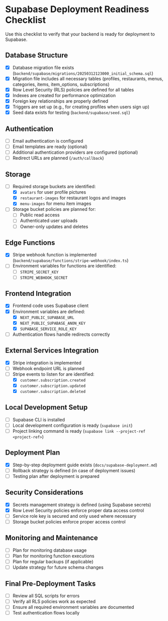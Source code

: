 # Supabase Deployment Readiness Checklist

Use this checklist to verify that your backend is ready for deployment to Supabase.

## Database Structure

- [x] Database migration file exists (`backend/supabase/migrations/20250312123000_initial_schema.sql`)
- [x] Migration file includes all necessary tables (profiles, restaurants, menus, categories, items, item_options, subscriptions)
- [x] Row Level Security (RLS) policies are defined for all tables
- [x] Indexes are created for performance optimization
- [x] Foreign key relationships are properly defined
- [x] Triggers are set up (e.g., for creating profiles when users sign up)
- [x] Seed data exists for testing (`backend/supabase/seed.sql`)

## Authentication

- [ ] Email authentication is configured
- [ ] Email templates are ready (optional)
- [ ] Additional authentication providers are configured (optional)
- [ ] Redirect URLs are planned (`/auth/callback`)

## Storage

- [ ] Required storage buckets are identified:
  - [x] `avatars` for user profile pictures
  - [x] `restaurant-images` for restaurant logos and images
  - [x] `menu-images` for menu item images
- [ ] Storage bucket policies are planned for:
  - [ ] Public read access
  - [ ] Authenticated user uploads
  - [ ] Owner-only updates and deletes

## Edge Functions

- [x] Stripe webhook function is implemented (`backend/supabase/functions/stripe-webhook/index.ts`)
- [ ] Environment variables for functions are identified:
  - [ ] `STRIPE_SECRET_KEY`
  - [ ] `STRIPE_WEBHOOK_SECRET`

## Frontend Integration

- [x] Frontend code uses Supabase client
- [x] Environment variables are defined:
  - [x] `NEXT_PUBLIC_SUPABASE_URL`
  - [x] `NEXT_PUBLIC_SUPABASE_ANON_KEY`
  - [x] `SUPABASE_SERVICE_ROLE_KEY`
- [ ] Authentication flows handle redirects correctly

## External Services Integration

- [x] Stripe integration is implemented
- [ ] Webhook endpoint URL is planned
- [ ] Stripe events to listen for are identified:
  - [x] `customer.subscription.created`
  - [x] `customer.subscription.updated`
  - [x] `customer.subscription.deleted`

## Local Development Setup

- [ ] Supabase CLI is installed
- [ ] Local development configuration is ready (`supabase init`)
- [ ] Project linking command is ready (`supabase link --project-ref <project-ref>`)

## Deployment Plan

- [x] Step-by-step deployment guide exists (`docs/supabase-deployment.md`)
- [ ] Rollback strategy is defined (in case of deployment issues)
- [ ] Testing plan after deployment is prepared

## Security Considerations

- [x] Secrets management strategy is defined (using Supabase secrets)
- [x] Row Level Security policies enforce proper data access control
- [ ] Service role key is secured and only used where necessary
- [ ] Storage bucket policies enforce proper access control

## Monitoring and Maintenance

- [ ] Plan for monitoring database usage
- [ ] Plan for monitoring function executions
- [ ] Plan for regular backups (if applicable)
- [ ] Update strategy for future schema changes

## Final Pre-Deployment Tasks

- [ ] Review all SQL scripts for errors
- [ ] Verify all RLS policies work as expected
- [ ] Ensure all required environment variables are documented
- [ ] Test authentication flows locally 